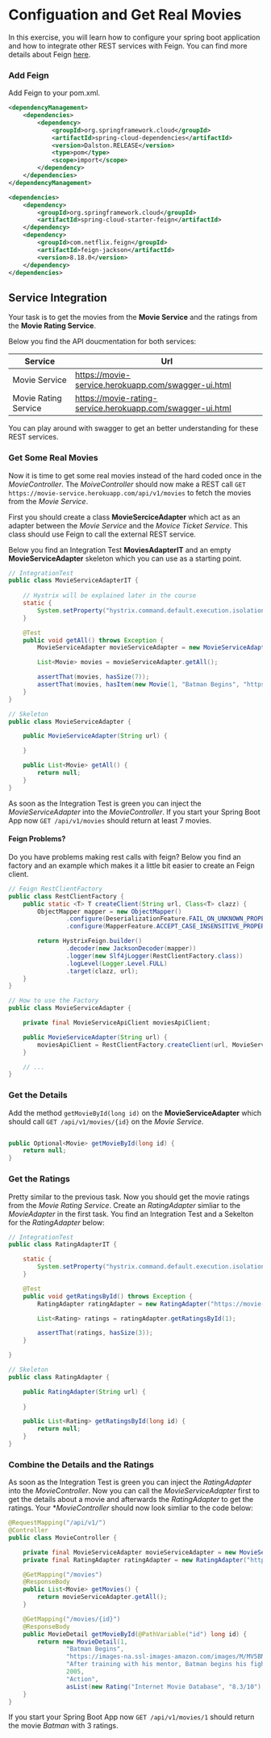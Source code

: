 # Configuation and Get Real Movies

In this exercise, you will learn how to configure your spring boot application and how to integrate other REST services
with Feign. You can find more details about Feign [here](https://github.com/OpenFeign/feign).

### Add Feign

Add Feign to your pom.xml.

```xml
<dependencyManagement>
    <dependencies>
        <dependency>
            <groupId>org.springframework.cloud</groupId>
            <artifactId>spring-cloud-dependencies</artifactId>
            <version>Dalston.RELEASE</version>
            <type>pom</type>
            <scope>import</scope>
        </dependency>
    </dependencies>
</dependencyManagement>

<dependencies>
    <dependency>
        <groupId>org.springframework.cloud</groupId>
        <artifactId>spring-cloud-starter-feign</artifactId>
    </dependency>
    <dependency>
        <groupId>com.netflix.feign</groupId>
        <artifactId>feign-jackson</artifactId>
        <version>8.18.0</version>
    </dependency>
</dependencies>
```

## Service Integration

Your task is to get the movies from the **Movie Service** and the ratings from the **Movie Rating Service**.

Below you find the API doucmentation for both services:

| Service               | Url           |
| --------------------- | ------------- | 
| Movie Service         | https://movie-service.herokuapp.com/swagger-ui.html         |
| Movie Rating Service  | https://movie-rating-service.herokuapp.com/swagger-ui.html  |

You can play around with swagger to get an better understanding for these REST services.

### Get Some Real Movies

Now it is time to get some real movies instead of the hard coded once in the *MovieController*. 
The *MoiveController* should now make a REST call `GET https://movie-service.herokuapp.com/api/v1/movies` to fetch the movies from the *Movie Service*.

First you should create a class **MovieSerciceAdapter** which act as an adapter between the *Movie Service* and the *Movice Ticket Service*. This class should use Feign to call the external REST service.

Below you find an Integration Test **MoviesAdapterIT** and an empty **MovieServiceAdapter** skeleton which you can use as a starting point.

```java
// IntegrationTest
public class MovieServiceAdapterIT {
    
    // Hystrix will be explained later in the course
    static {
        System.setProperty("hystrix.command.default.execution.isolation.thread.timeoutInMilliseconds", "5000");
    }

    @Test
    public void getAll() throws Exception {
        MovieServiceAdapter movieServiceAdapter = new MovieServiceAdapter("https://movie-service.herokuapp.com/");

        List<Movie> movies = movieServiceAdapter.getAll();

        assertThat(movies, hasSize(7));
        assertThat(movies, hasItem(new Movie(1, "Batman Begins", "https://images-na.ssl-images-amazon.com/images/M/MV5BNTM3OTc0MzM2OV5BMl5BanBnXkFtZTYwNzUwMTI3._V1_SX300.jpg")));
    }
}
```

```java
// Skeleton
public class MovieServiceAdapter {

    public MovieServiceAdapter(String url) {

    }

    public List<Movie> getAll() {
        return null;
    }
}
```

As soon as the Integration Test is green you can inject the *MovieServiceAdapter* into the *MovieController*. If you start your Spring Boot App now `GET /api/v1/movies` should return at least 7 movies.

#### Feign Problems?

Do you have problems making rest calls with feign? Below you find an factory and an example which makes it a little bit easier to create an Feign client.

```java
// Feign RestClientFactory
public class RestClientFactory {
    public static <T> T createClient(String url, Class<T> clazz) {
        ObjectMapper mapper = new ObjectMapper()
                .configure(DeserializationFeature.FAIL_ON_UNKNOWN_PROPERTIES, false)
                .configure(MapperFeature.ACCEPT_CASE_INSENSITIVE_PROPERTIES, true);

        return HystrixFeign.builder()
                .decoder(new JacksonDecoder(mapper))
                .logger(new Slf4jLogger(RestClientFactory.class))
                .logLevel(Logger.Level.FULL)
                .target(clazz, url);
    }
}

// How to use the Factory
public class MovieServiceAdapter {

    private final MovieServiceApiClient moviesApiClient;

    public MovieServiceAdapter(String url) {
        moviesApiClient = RestClientFactory.createClient(url, MovieServiceApiClient.class);
    }

    // ...
}
```

### Get the Details

Add the method `getMovieById(long id)` on the **MovieServiceAdapter** which should call `GET /api/v1/movies/{id}` on the *Movie Service*.

```java

public Optional<Movie> getMovieById(long id) {
    return null;
}

```

### Get the Ratings

Pretty similar to the previous task. Now you should get the movie ratings from the *Movie Rating Service*.
Create an *RatingAdapter* simliar to the *MovieAdapter* in the first task. You find an Integration Test and a Sekelton for the *RatingAdapter* below:

```java
// IntegrationTest
public class RatingAdapterIT {

    static {
        System.setProperty("hystrix.command.default.execution.isolation.thread.timeoutInMilliseconds", "5000");
    }

    @Test
    public void getRatingsById() throws Exception {
        RatingAdapter ratingAdapter = new RatingAdapter("https://movie-rating-service.herokuapp.com");

        List<Rating> ratings = ratingAdapter.getRatingsById(1);

        assertThat(ratings, hasSize(3));
    }

}
```

```java
// Skeleton
public class RatingAdapter {

    public RatingAdapter(String url) {
        
    }

    public List<Rating> getRatingsById(long id) {
        return null;
    }
}
```

### Combine the Details and the Ratings

As soon as the Integration Test is green you can inject the *RatingAdapter* into the *MovieController*. 
Now you can call the *MovieServiceAdapter* first to get the details about a movie and afterwards the *RatingAdapter* to get the ratings.
Your **MovieController* should now look simliar to the code below:

```java
@RequestMapping("/api/v1/")
@Controller
public class MovieController {

    private final MovieServiceAdapter movieServiceAdapter = new MovieServiceAdapter("https://movie-service.herokuapp.com/");
    private final RatingAdapter ratingAdapter = new RatingAdapter("https://movie-rating-service.herokuapp.com/");

    @GetMapping("/movies")
    @ResponseBody
    public List<Movie> getMovies() {
        return movieServiceAdapter.getAll();
    }

    @GetMapping("/movies/{id}")
    @ResponseBody
    public MovieDetail getMovieById(@PathVariable("id") long id) {
        return new MovieDetail(1,
                "Batman Begins",
                "https://images-na.ssl-images-amazon.com/images/M/MV5BNTM3OTc0MzM2OV5BMl5BanBnXkFtZTYwNzUwMTI3._V1_SX300.jpg",
                "After training with his mentor, Batman begins his fight to free crime-ridden Gotham City from the corruption that Scarecrow and the League of Shadows have cast upon it.",
                2005,
                "Action",
                asList(new Rating("Internet Movie Database", "8.3/10"), new Rating("Rotten Tomatoes", "84%")));
    }
}
```

If you start your Spring Boot App now `GET /api/v1/movies/1` should return the movie *Batman* with 3 ratings.

